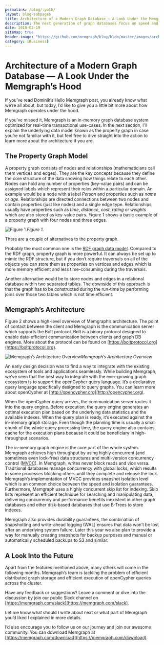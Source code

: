 ```yaml
---
permalink: /blog/:path/
layout: blog-subpages
title: Architecture of a Modern Graph Database — A Look Under the Memgraph’s Hood
description: The next generation of graph databases focus on speed and scalability
date: 2018-02-19
sitemap: true
header-image: "https://github.com/memgraph/blog/blob/master/images/architecture.jpg?raw=true"
category: [Business]
---
```



# Architecture of a Modern Graph Database — A Look Under the Memgraph’s Hood

If you’ve read Dominik’s Hello Memgraph post, you already know what we’re all about, but today, I’d like to give you a little bit more about how Memgraph operates under the hood.

If you’ve missed it, Memgraph is an in-memory graph database system optimized for real-time transactional use-cases. In the next section, I’ll explain the underlying data model known as the property graph in case you’re not familiar with it, but feel free to dive straight into the action to learn more about the architecture if you are.

## The Property Graph Model

A property graph consists of nodes and relationships (mathematicians call them vertices and edges). They are the key concepts because they define the core structure of the data showing how things relate to each other. Nodes can hold any number of properties (key-value pairs) and can be assigned labels which represent their roles within a particular domain. An example would be a node with a label *Person* and properties such as *name* or *age*. Relationships are directed connections between two nodes and contain properties (just like nodes) and a single edge type. Relationships usually have properties such as *time*, *distance*, *cost*, *rating* or *weights* which are also stored as key-value pairs. Figure 1 shows a basic example of a property graph with four nodes and three edges.

![Figure 1.](https://cdn-images-1.medium.com/max/2208/1*KakNPYHxh2TXoGuuFvqeog.png)*Figure 1.*

There are a couple of alternatives to the property graph.

Probably the most common one is the [RDF graph data model](https://en.wikipedia.org/wiki/Resource_Description_Framework). Compared to the RDF graph, property graph is more powerful. It can always be set up to mimic the RDF structure, but if you don’t require traversals on all of the objects you can store them as properties on vertices and edges which is more memory efficient and less time-consuming during the traversals.

Another alternative would be to store nodes and edges in a relational database within two separated tables. The downside of this approach is that the graph has to be constructed during the run-time by performing joins over those two tables which is not time efficient.

## Memgraph’s Architecture

Figure 2 shows a high-level overview of Memgraph’s architecture. The point of contact between the client and Memgraph is the communication server which supports the Bolt protocol. Bolt is a binary protocol designed to enable data-efficient communication between clients and graph DB engines. More about the protocol can be found on [https://boltprotocol.org](https://boltprotocol.org).

![Memgraph’s Architecture Overview](https://cdn-images-1.medium.com/max/2000/1*28aTfiofV5ZqrYQixvKD0A.png)*Memgraph’s Architecture Overview*

An early design decision was to find a way to integrate with the existing ecosystem of tools and applications seamlessly. While building Memgraph, we’ve seen that the best way to integrate with the ever-growing graph ecosystem is to support the openCypher query language. It’s a declarative query language specifically designed to query graphs. You can learn more about openCypher at [http://opencypher.org](http://opencypher.org).

When the openCypher query arrives, the communication server routes it into the query engine. Before execution, the query engine generates an optimal execution plan based on the underlying data statistics and the available indexes. When the query plan is ready, it’s executed against the in-memory graph storage. Even though the planning time is usually a small chunk of the whole query processing time, the query engine also contains cache for the execution plans because it could be beneficiary in high-throughput scenarios.

The in-memory graph engine is the core part of the whole system. Memgraph achieves high throughput by using highly concurrent (and sometimes even lock-free) data structures and multi-version concurrency control ([MVCC](https://en.wikipedia.org/wiki/Multiversion_concurrency_control)). In Memgraph, writes never block reads and vice versa. Traditional databases manage concurrency with global locks, which results in some processes blocking others until they complete and release the lock. Memgraph’s implementation of MVCC provides snapshot isolation level which is an common choice between the speed and isolation guarantees. Furthermore, Memgraph uses a highly concurrent skip list for indexing. Skip lists represent an efficient technique for searching and manipulating data, delivering concurrency and performance benefits inexistent in other graph databases and other disk-based databases that use B-Trees to store indexes.

Memgraph also provides durability guarantees, the combination of snapshotting and write-ahead logging (WAL) ensures that data won’t be lost after an underlying system failure. Later this year we also plan to provide a way for manually creating snapshots for backup purposes and manual or automatically scheduled backups to S3 and similar.

## A Look Into the Future

Apart from the features mentioned above, many others will come in the following months. Memgraph’s team is tackling the problem of efficient distributed graph storage and efficient execution of openCypher queries across the cluster.

Have any feedback or suggestions? Leave a comment or dive into the discussion by join our public Slack channel on [https://memgraph.com/slack](https://memgraph.com/slack).

Let me know what should I write about next or what part of Memgraph you’d liked I explained in more details.

I’d also encourage you to follow us on our journey and join our awesome community. You can download Memgraph at [https://memgraph.com/download](https://memgraph.com/download).
